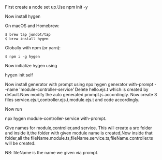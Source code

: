 First create  a node set up.Use npm init -y

Now install hygen

  On macOS and Homebrew:
  
    $ brew tap jondot/tap
    $ brew install hygen

  Globally with npm (or yarn):
  
    $ npm i -g hygen
    
Now initialize hygen using 

hygen init self

Now install generator with prompt using npx hygen generator with-prompt --name 'module-controller-service'
Delete hello.ejs.t which is created by default.Now modify the auto generated prompt.js accordingly.
Now create 3 files service.ejs.t,controller.ejs.t,module.ejs.t and code accordingly.

Now run 

npx hygen module-controller-service with-prompt.

Give names for module,controller,and service.
This will create a src folder and inside it,the folder with given module name is created,Now inside that folder,all the fileName.module.ts,fileName.service.ts,fileName.controller.ts will be created.

NB: fileName is the name we given via prompt.


